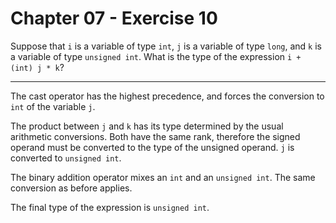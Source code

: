 # Chapter 07 - Exercise 10

Suppose that `i` is a variable of type `int`, `j` is a variable of type `long`,
and `k` is a variable of type `unsigned int`.  What is the type of the
expression `i + (int) j * k`?

---

The cast operator has the highest precedence, and forces the conversion to `int`
of the variable `j`.

The product between `j` and `k` has its type determined by the usual arithmetic
conversions.  Both have the same rank, therefore the signed operand must be
converted to the type of the unsigned operand.  `j` is converted to `unsigned
int`.

The binary addition operator mixes an `int` and an `unsigned int`.  The same
conversion as before applies.

The final type of the expression is `unsigned int`. 
